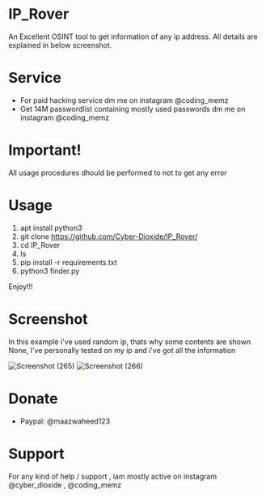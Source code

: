 # IP_Rover
An Excellent OSINT tool to get information of any ip address. All details are explained in below screenshot.

# Service
* For paid hacking service dm me on instagram @coding_memz
* Get 14M passwordlist containing mostly used passwords dm me on instagram @coding_memz

# Important!

All usage procedures dhould be performed to not to get any error

# Usage
1. apt install python3
2. git clone https://github.com/Cyber-Dioxide/IP_Rover/
3. cd IP_Rover
4. ls
5. pip install -r requirements.txt
6. python3 finder.py

Enjoy!!!

# Screenshot

In this example i've used random ip, thats why some contents are shown None, I've personally tested on my ip and i've got all the information


![Screenshot (265)](https://user-images.githubusercontent.com/93708296/160673593-c8499850-71f4-4035-b97a-fdd8effebb93.png)
![Screenshot (266)](https://user-images.githubusercontent.com/93708296/160673599-c63c1649-8aa9-485b-81b5-71af336f5159.png)

# Donate
* Paypal: @maazwaheed123

# Support
For any kind of help / support , iam mostly active on instagram @cyber_dioxide , @coding_memz
